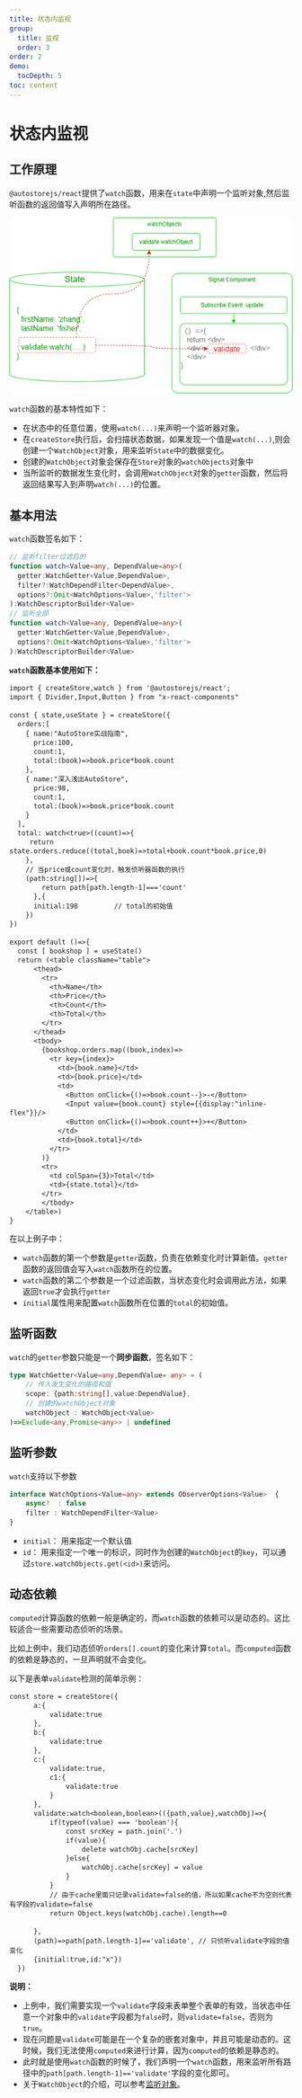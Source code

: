 ```yaml
---
title: 状态内监视
group:
  title: 监视
  order: 3 
order: 2
demo:
  tocDepth: 5
toc: content
---
```


# 状态内监视

## 工作原理

`@autostorejs/react`提供了`watch`函数，用来在`state`中声明一个监听对象,然后监听函数的返回值写入声明所在路径。

![](./signal-watch.drawio.png)


`watch`函数的基本特性如下：

- 在状态中的任意位置，使用`watch(...)`来声明一个监听器对象。
- 在`createStore`执行后，会扫描状态数据，如果发现一个值是`watch(...)`,则会创建一个`WatchObject`对象，用来监听`State`中的数据变化。
- 创建的`WatchObject`对象会保存在`Store`对象的`watchObjects`对象中
- 当所监听的数据发生变化时，会调用`WatchObject`对象的`getter`函数，然后将返回结果写入到声明`watch(...)`的位置。



## 基本用法

`watch`函数签名如下：

```ts | pure
// 监听filter过滤后的
function watch<Value=any, DependValue=any>(
  getter:WatchGetter<Value,DependValue>,
  filter?:WatchDependFilter<DependValue>,
  options?:Omit<WatchOptions<Value>,'filter'>
):WatchDescriptorBuilder<Value>
// 监听全部
function watch<Value=any, DependValue=any>(
  getter:WatchGetter<Value,DependValue>,
  options?:Omit<WatchOptions<Value>,'filter'>
):WatchDescriptorBuilder<Value>
```
 
  

**`watch`函数基本使用如下：**

```tsx 
import { createStore,watch } from '@autostorejs/react';
import { Divider,Input,Button } from "x-react-components"

const { state,useState } = createStore({
  orders:[
    { name:"AutoStore实战指南",
      price:100,
      count:1,
      total:(book)=>book.price*book.count
    },
    { name:"深入浅出AutoStore",
      price:98,
      count:1,
      total:(book)=>book.price*book.count
    }
  ],    
  total: watch<true>((count)=>{
     return state.orders.reduce((total,book)=>total+book.count*book.price,0)
    },
    // 当price或count变化时，触发侦听器函数的执行
    (path:string[])=>{
        return path[path.length-1]==='count'
      },{    
      initial:198         // total的初始值
    })
})
 
export default ()=>{ 
  const [ bookshop ] = useState()
  return (<table className="table">
      <thead>
        <tr>
          <th>Name</th>
          <th>Price</th>
          <th>Count</th>
          <th>Total</th>
        </tr>
      </thead>
      <tbody>
        {bookshop.orders.map((book,index)=>
          <tr key={index}>
            <td>{book.name}</td>
            <td>{book.price}</td>
            <td>
              <Button onClick={()=>book.count--}>-</Button>
              <Input value={book.count} style={{display:"inline-flex"}}/>
              <Button onClick={()=>book.count++}>+</Button>
            </td>
            <td>{book.total}</td>
          </tr>
        )}
        <tr>
          <td colSpan={3}>Total</td>
          <td>{state.total}</td>
        </tr>
        </tbody>
    </table>)
}

```

在以上例子中：

- `watch`函数的第一个参数是`getter`函数，负责在依赖变化时计算新值。`getter`函数的返回值会写入`watch`函数所在的位置。
- `watch`函数的第二个参数是一个过滤函数，当状态变化时会调用此方法，如果返回`true`才会执行`getter`
- `initial`属性用来配置`watch`函数所在位置的`total`的初始值。

 
## 监听函数

`watch`的`getter`参数只能是一个**同步函数**，签名如下：

```typescript
type WatchGetter<Value=any,DependValue= any> = (
    // 传入发生变化的路径和值
    scope: {path:string[],value:DependValue},
    // 创建的watchObject对象
    watchObject : WatchObject<Value>
)=>Exclude<any,Promise<any>> | undefined

```

## 监听参数

`watch`支持以下参数

```ts | pure
interface WatchOptions<Value=any> extends ObserverOptions<Value>  { 
    async?  : false                        
    filter : WatchDependFilter<Value>     
}
```

- `initial`： 用来指定一个默认值
- `id`： 用来指定一个唯一的标识，同时作为创建的`WatchObject`的`key`，可以通过`store.watchObjects.get(<id>)`来访问。


## 动态依赖

`computed`计算函数的依赖一般是确定的，而`watch`函数的依赖可以是动态的。这比较适合一些需要动态侦听的场景。

比如上例中，我们动态侦听`orders[].count`的变化来计算`total`。而`computed`函数的依赖是静态的，一旦声明就不会变化。

以下是表单`validate`检测的简单示例：

```tsx | pure
const store = createStore({
      a:{
          validate:true
      },
      b:{
          validate:true
      },            
      c:{
          validate:true,
          c1:{
              validate:true
          }
      },
      validate:watch<boolean,boolean>(({path,value},watchObj)=>{   
          if(typeof(value) === 'boolean'){
              const srcKey = path.join('.')
              if(value){
                  delete watchObj.cache[srcKey]
              }else{
                  watchObj.cache[srcKey] = value
              }
          }
          // 由于cache里面只记录validate=false的值，所以如果cache不为空则代表有字段的validate=false
          return Object.keys(watchObj.cache).length==0

      },
      (path)=>path[path.length-1]=='validate', // 只侦听validate字段的值变化
      {initial:true,id:"x"})
  })  
```


**说明：**

- 上例中，我们需要实现一个`validate`字段来表单整个表单的有效，当状态中任意一个对象中的`validate`字段都为`false`时，则`validate=false`，否则为`true`。
- 现在问题是`validate`可能是在一个复杂的嵌套对象中，并且可能是动态的。这时候，我们无法使用`computed`来进行计算，因为`computed`的依赖是静态的。
- 此时就是使用`watch`函数的时候了，我们声明一个`watch`函数，用来监听所有路径中的`path[path.length-1]=='validate'`字段的变化即可。
- 关于`WatchObject`的介绍，可以参考[监听对象](./watch-objects.md)。
